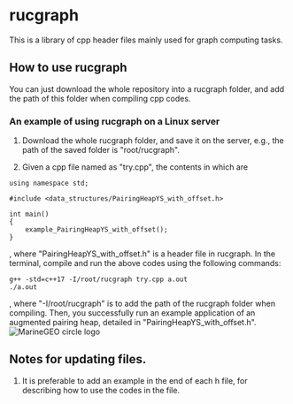 # rucgraph

This is a library of cpp header files mainly used for graph computing tasks.


## How to use rucgraph

You can just download the whole repository into a rucgraph folder, and add the path of this folder when compiling cpp codes.

### An example of using rucgraph on a Linux server

1. Download the whole rucgraph folder, and save it on the server, e.g., the path of the saved folder is "root/rucgraph".

2. Given a cpp file named as "try.cpp", the contents in which are
```
using namespace std;

#include <data_structures/PairingHeapYS_with_offset.h>

int main()
{
	example_PairingHeapYS_with_offset();
}
```
, where "PairingHeapYS_with_offset.h" is a header file in rucgraph. In the terminal, compile and run the above codes using the following commands:
```
g++ -std=c++17 -I/root/rucgraph try.cpp a.out
./a.out
```
, where "-I/root/rucgraph" is to add the path of the rucgraph folder when compiling. Then, you successfully run an example application of an augmented pairing heap, detailed in "PairingHeapYS_with_offset.h".
![MarineGEO circle logo](/images/微信截图_20221217125423 "MarineGEO logo")

## Notes for updating files.

1. It is preferable to add an example in the end of each h file, for describing how to use the codes in the file.
